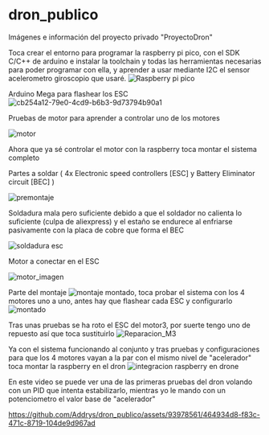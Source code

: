 # dron_publico
Imágenes e información del proyecto privado "ProyectoDron"

Toca crear el entorno para programar la raspberry pi pico, con el SDK C/C++ de arduino e instalar la toolchain y todas las herramientas necesarias para poder programar con ella, y aprender a usar mediante I2C el sensor acelerometro giroscopio que usaré.
![Raspberry pi pico](https://github.com/Addrys/dron_publico/assets/93978561/6f95b5e1-4fb6-4f17-a852-f4a95a912661)

Arduino Mega para flashear los ESC
![cb254a12-79e0-4cd9-b6b3-9d73794b90a1](https://github.com/Addrys/dron_publico/assets/93978561/56dcdd5a-0f22-4a0b-86ad-46766fad3264)

Pruebas de motor para aprender a controlar uno de los motores

![motor](https://github.com/Addrys/dron_publico/assets/93978561/a973e121-f143-45c9-b5fc-c88794ee314c)

Ahora que ya sé controlar el motor con la raspberry toca montar el sistema completo

Partes a soldar ( 4x Electronic speed controllers [ESC] y Battery Eliminator circuit [BEC] )

![premontaje](https://github.com/Addrys/dron_publico/assets/93978561/a7ac014c-7125-44b0-a0c9-ce5568680ad2)

Soldadura mala pero suficiente debido a que el soldador no calienta lo suficiente (culpa de aliexpress) y el estaño se endurece al enfriarse pasivamente con la placa de cobre que forma el BEC

![soldadura esc](https://github.com/Addrys/dron_publico/assets/93978561/9b82b737-493a-4a7c-bc69-8378ae20c548)

Motor a conectar en el ESC

![motor_imagen](https://github.com/Addrys/dron_publico/assets/93978561/0708a198-a0ba-4d2e-9ad8-11b91850358f)

Parte del montaje
![montaje](https://github.com/Addrys/dron_publico/assets/93978561/f7662c48-a73d-49ca-9c8a-f1813e17651a)
montado, toca probar el sistema con los 4 motores uno a uno, antes hay que flashear cada ESC y configurarlo
![montado](https://github.com/Addrys/dron_publico/assets/93978561/4966e92a-b048-4d7e-9ba6-284854005f0d)

Tras unas pruebas se ha roto el ESC del motor3, por suerte tengo uno de repuesto así que toca sustituirlo
![Reparacion_M3](https://github.com/Addrys/dron_publico/assets/93978561/fef03abc-d376-4c22-81bc-149a60c8b0c5)

Ya con el sistema funcionando al conjunto y tras pruebas y configuraciones para que los 4 motores vayan a la par con el mismo nivel de "acelerador" toca montar la raspberry en el dron
![integracion raspberry en drone](https://github.com/Addrys/dron_publico/assets/93978561/5132eb2c-ace2-4c78-8263-0f7ed4054633)

En este video se puede ver una de las primeras pruebas del dron volando con un PID que intenta estabilizarlo, mientras yo le mando con un potenciometro el valor base de "acelerador"

https://github.com/Addrys/dron_publico/assets/93978561/464934d8-f83c-471c-8719-104de9d967ad

